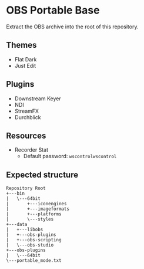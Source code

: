 # OBS Portable Base

Extract the OBS archive into the root of this repository.

## Themes

* Flat Dark
* Just Edit

## Plugins

* Downstream Keyer
* NDI
* StreamFX
* Durchblick

## Resources

* Recorder Stat
  * Default password: `wscontrolwscontrol`

## Expected structure

```
Repository Root
+---bin
|   \---64bit
|       +---iconengines
|       +---imageformats
|       +---platforms
|       \---styles
+---data
|   +---libobs
|   +---obs-plugins
|   +---obs-scripting
|   \---obs-studio
+---obs-plugins
|   \---64bit
\---portable_mode.txt
```
